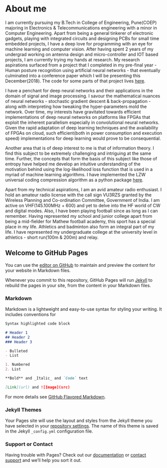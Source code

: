
# About me

I am currently pursuing my B.Tech in College of Engineering, Pune(COEP) majoring in Electronics & Telecommunications engineering with a minor in Computer Engineering. Apart from being a general tinkerer of electronic gadgets, playing with integrated circuits and designing PCBs for small time embedded projects, I have a deep love for programming with an eye for machine learning and computer vision. After having spent 2 years of my undergrad working on antenna design and micro-controller and IOT based projects, I am currently trying my hands at research. My research aspirations surfaced from a project that I completed in my pre-final year - Human posture recognition using artificial neural networks - that eventually culminated into a conference paper which I will be presenting this December(2018). The code for some parts of that project lives [here](https://github.com/pytholic97/SGD-Neural-Network).

I have a penchant for deep neural networks and their applications in the domain of signal and image processing. I savour the mathematical nuances of neural networks - stochastic gradient descent & back-propagation - along with interpreting how tweaking the hyper-parameters mold the network. Over time, my interests have gravitated towards efficient implementations of deep neural networks on platforms like FPGAs that exploit the inherent parallelism especially in convolutional neural networks. Given the rapid adaptation of deep learning techniques and the availability of FPGAs on cloud, such efficient(both in power consumption and execution speed) implementations for deep learning would prove to be consequential.

Another area that is of deep interest to me is that of information theory. I find this subject to be extremely challenging and intriguing at the same time. Further, the concepts that form the basis of this subject like those of entropy have helped me develop an intuitive understanding of the motivation behind using the log-likelihood loss function that is used in a myriad of machine learning algorithms. I have implemented the LZW universal coding compression algorithm as a python package [here](https://github.com/pytholic97/LZW-Text-File-Compression).

Apart from my technical aspirations, I am an avid amateur radio enthusiast. I hold an amateur radio license with the call sign VU3RZS granted by the Wireless Planning and Co-ordination Committee, Government of India. I am active on VHF(145.100MHz + 600) and yet to delve into the HF world of CW and digital modes. Also, I have been playing football since as long as I can remember. Having represented my school and junior college apart from being a mid-fielder for Mathew football academy, this sport has a special place in my life. Athletics and badminton also form an integral part of my life. I have represented my undergraduate college at the university level in athletics - short run(100m & 200m) and relay.


## Welcome to GitHub Pages

You can use the [editor on GitHub](https://github.com/pytholic97/pytholic97.github.io/edit/master/index.md) to maintain and preview the content for your website in Markdown files.

Whenever you commit to this repository, GitHub Pages will run [Jekyll](https://jekyllrb.com/) to rebuild the pages in your site, from the content in your Markdown files.

### Markdown

Markdown is a lightweight and easy-to-use syntax for styling your writing. It includes conventions for

```markdown
Syntax highlighted code block

# Header 1
## Header 2
### Header 3

- Bulleted
- List

1. Numbered
2. List

**Bold** and _Italic_ and `Code` text

[Link](url) and ![Image](src)
```

For more details see [GitHub Flavored Markdown](https://guides.github.com/features/mastering-markdown/).

### Jekyll Themes

Your Pages site will use the layout and styles from the Jekyll theme you have selected in your [repository settings](https://github.com/pytholic97/pytholic97.github.io/settings). The name of this theme is saved in the Jekyll `_config.yml` configuration file.

### Support or Contact

Having trouble with Pages? Check out our [documentation](https://help.github.com/categories/github-pages-basics/) or [contact support](https://github.com/contact) and we’ll help you sort it out.
